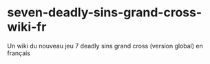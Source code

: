 # seven-deadly-sins-grand-cross-wiki-fr
Un wiki du nouveau jeu 7 deadly sins grand cross (version global) en français
